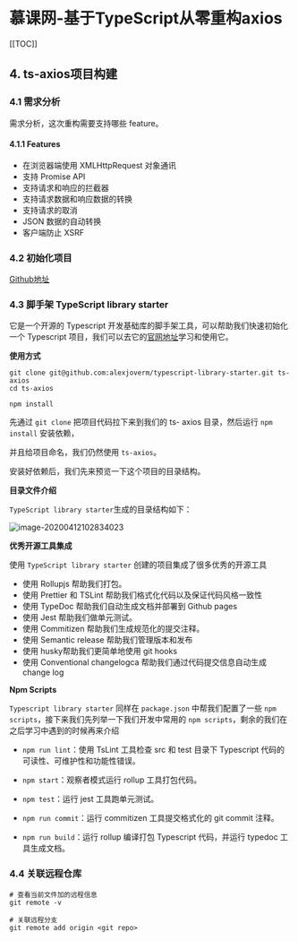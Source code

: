 # 慕课网-基于TypeScript从零重构axios

[[TOC]]

## 4. ts-axios项目构建

### 4.1 需求分析

需求分析，这次重构需要支持哪些 feature。

#### 4.1.1 Features

- 在浏览器端使用 XMLHttpRequest 对象通讯 
- 支持 Promise API 
- 支持请求和响应的拦截器
- 支持请求数据和响应数据的转换 
- 支持请求的取消 
- JSON 数据的自动转换
- 客户端防止 XSRF

### 4.2 初始化项目

[Github地址](https://github.com/weisuoke/ts-axios)

### 4.3 脚手架 TypeScript library starter

它是一个开源的 Typescript 开发基础库的脚手架工具，可以帮助我们快速初始化一个 Typescript 项目，我们可以去它的[官网地址](https://github.com/alexjoverm/typescript-library-starter)学习和使用它。

**使用方式**

```shell
git clone git@github.com:alexjoverm/typescript-library-starter.git ts-axios
cd ts-axios

npm install
```

先通过 `git clone` 把项目代码拉下来到我们的 ts- axios 目录，然后运行 `npm install` 安装依赖，

并且给项目命名，我们仍然使用 `ts-axios`。

安装好依赖后，我们先来预览一下这个项目的目录结构。

**目录文件介绍**

`TypeScript library starter`生成的目录结构如下：

![image-20200412102834023](https://wsk-mweb.oss-cn-hangzhou.aliyuncs.com/ipic/2020-04-12-022904.png)

**优秀开源工具集成**

使用 `TypeScript library starter` 创建的项目集成了很多优秀的开源工具

- 使用 Rollupjs 帮助我们打包。
- 使用 Prettier 和 TSLint 帮助我们格式化代码以及保证代码风格一致性
- 使用 TypeDoc 帮助我们自动生成文档并部署到 Github pages 
- 使用 Jest 帮助我们做单元测试。
- 使用 Commitizen 帮助我们生成规范化的提交注释。
- 使用 Semantic release 帮助我们管理版本和发布
- 使用 husky帮助我们更简单地使用 git hooks
- 使用 Conventional changelogca 帮助我们通过代码提交信息自动生成 change log

**Npm Scripts**

`Typescript library starter` 同样在 `package.json` 中帮我们配置了一些 `npm scripts`，接下来我们先列举一下我们开发中常用的 `npm scripts`，剩余的我们在之后学习中遇到的时候再来介绍

- `npm run lint`：使用 TsLint 工具检查 src 和 test 目录下 Typescript 代码的可读性、可维护性和功能性错误。

- `npm start`：观察者模式运行 rollup 工具打包代码。
- `npm test`：运行 jest 工具跑单元测试。

- `npm run commit`：运行 commitizen 工具提交格式化的 git commit 注释。

- `npm run build`：运行 rollup 编译打包 Typescript 代码，并运行 typedoc 工具生成文档。

### 4.4 关联远程仓库

```shell
# 查看当前文件加的远程信息
git remote -v

# 关联远程分支
git remote add origin <git repo>
```

